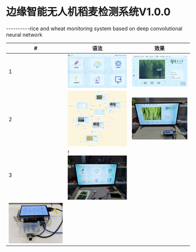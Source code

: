 # 边缘智能无人机稻麦检测系统V1.0.0
----------rice and wheat monitoring system based on deep convolutional neural network

|#|语法|效果|
|---|----|:---:|
|1|![image5](https://github.com/GTshenmi/IOT/blob/main/UI/FECF078A-7DFD-44B2-8187-81588269A3CE.jpeg)|![image2](https://github.com/GTshenmi/IOT/blob/main/UI/60472F3B-BC82-40FC-9174-B553FA7891DB.jpeg)|
|2|![image6](https://github.com/GTshenmi/IOT/blob/main/UI/47CA3C96-F887-4BA8-8C6C-51C7A83D44BA.png)|![image1](https://github.com/GTshenmi/IOT/blob/main/UI/57134650-F93A-4303-BEAF-AF109A28F8F7.jpeg)|
|3|!![image3](https://github.com/GTshenmi/IOT/blob/main/UI/BC653853-8FF7-4491-A76E-4051AC6DA884.jpeg)
|![image4](https://github.com/GTshenmi/IOT/blob/main/UI/EB25710F-B45C-4BD1-8E02-3E8EB7F887FA.jpeg)|





